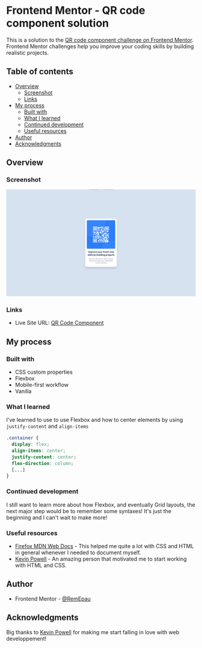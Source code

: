# Frontend Mentor - QR code component solution

This is a solution to the [QR code component challenge on Frontend Mentor](https://www.frontendmentor.io/challenges/qr-code-component-iux_sIO_H). Frontend Mentor challenges help you improve your coding skills by building realistic projects.

## Table of contents

- [Overview](#overview)
  - [Screenshot](#screenshot)
  - [Links](#links)
- [My process](#my-process)
  - [Built with](#built-with)
  - [What I learned](#what-i-learned)
  - [Continued development](#continued-development)
  - [Useful resources](#useful-resources)
- [Author](#author)
- [Acknowledgments](#acknowledgments)

## Overview

### Screenshot

![](./assets/screenshot.png)

### Links

- Live Site URL: [QR Code Component](https://eparem-qr-code.netlify.app/)

## My process

### Built with

- CSS custom properties
- Flexbox
- Mobile-first workflow
- Vanilla

### What I learned

I've learned to use to use Flexbox and how to center elements by using `justify-content` and `align-items`

```css
.container {
  display: flex;
  align-items: center;
  justify-content: center;
  flex-direction: column;
  [...]
}
```

### Continued development

I still want to learn more about how Flexbox, and eventually Grid layouts, the next major step would be to remember some syntaxes!
It's just the beginning and I can't wait to make more!

### Useful resources

- [Firefox MDN Web Docs](https://developer.mozilla.org/en-US/docs/Web/CSS) - This helped me quite a lot with CSS and HTML in general whenever I needed to document myself.
- [Kevin Powell](https://www.youtube.com/watch?v=u044iM9xsWU) - An amazing person that motivated me to start working with HTML and CSS.

## Author

- Frontend Mentor - [@RemEpau](https://www.frontendmentor.io/profile/RemEpau)

## Acknowledgments

Big thanks to [Kevin Powell](https://www.kevinpowell.co/) for making me start falling in love with web developpement!
